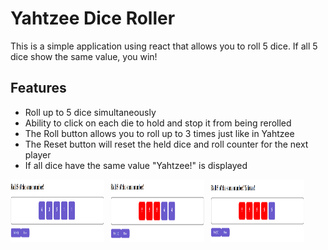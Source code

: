 <h1>Yahtzee Dice Roller</h1>
<p> This is a simple application using react that allows you to roll 5 dice. If all 5 dice show the same value, you win! </p>

<h2>Features</h2>
<ul>
  <li>Roll up to 5 dice simultaneously</li>
  <li>Ability to click on each die to hold and stop it from being rerolled</li>
  <li>The Roll button allows you to roll up to 3 times just like in Yahtzee</li>
  <li>The Reset button will reset the held dice and roll counter for the next player</li>
  <li>If all dice have the same value "Yahtzee!" is displayed</li>
</ul>

<div style="display: flex;">
  <img src="imgs/Yahtzee1.PNG" style="width: 150px; height: 100px; margin-right: 10px;">
  <img src="imgs/Yahtzee2.PNG" style="width: 150px; height: 100px; margin-right: 10px;">
  <img src="imgs/Yahtzee3.PNG" style="width: 150px; height: 100px">
</div>
